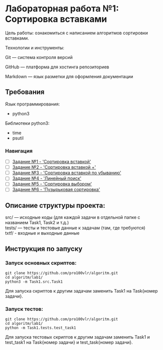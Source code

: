 # Лабораторная работа №1: Сортировка вставками  

Цель работы: ознакомиться с написанием алгоритмов сортировки вставками.   

Технологии и инструменты:

Git — система контроля версий

GitHub — платформа для хостинга репозиториев

Markdown — язык разметки для оформления документации

## Требования      

Язык программирования:  
- python3  

Библиотеки python3:  

- time  
- psutil  

### Навигация

- [ ] [Задание №1 - 'Сортировка вставкой'](Task1/src/Task1.py)
- [ ] [Задание №2 - 'Сортировка вставкой +'](Task2/src/Task2.py)
- [ ] [Задание №3 - 'Сортировка вставкой по убыванию'](Task3/src/Task3.py)
- [ ] [Задание №4 - 'Линейный поиск'](Task4/src/Task4.py)
- [ ] [Задание №5 - 'Сортировка выбором'](Task5/src/Task5.py)
- [ ] [Задание №6 - 'Пузырьковая сортировка'](Task6/src/Task6.py)

## Описание структуры проекта:

src/ — исходные коды (для каждой задачи в отдельной папке с названием Task1, Task2 и т.д.)   
tests/ — тесты и тестовые данные к задачам (там, где требуются)    
txtf/ - входные и выходные данные

## Инструкция по запуску   

### Запуск основных скриптов:   

`git clone https://github.com/pro100vlr/algoritm.git`   
`cd algoritm/lab1/`  
`python3 -m Task1.src.Task1`   

Для запуска скриптов к другим задачам заменить Task1 на Task{номер задачи}.   

### Запуск тестов:   
   
`git clone https://github.com/pro100vlr/algoritm.git`   
`cd algoritm/lab1/`  
`python -m Task1.tests.test_task1`   

Для запуска тестовых скриптов к другим задачам заменить Task1 и test_task1 на Task{номер задачи} и test_task{номер задачи}.